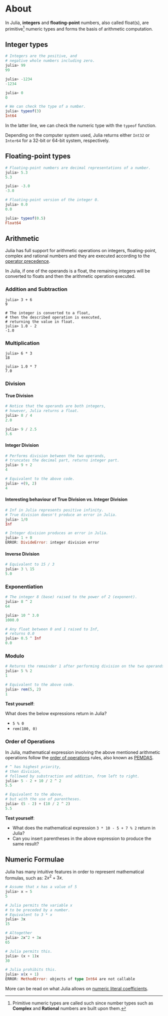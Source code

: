 # About

In Julia, **integers** and **floating-point** numbers, also called float(s), are primitive[^1] numeric types and forms the basis of arithmetic computation.

[^1]: Primitive numeric types are called such since number types such as **Complex** and **Rational** numbers are built upon them.

## Integer types

```julia
# Integers are the positive, and
# negative whole numbers including zero.
julia> 99
99

julia> -1234
-1234

julia> 0
0

# We can check the type of a number.
julia> typeof(3)
Int64
```

In the latter line, we can check the numeric type with the `typeof` function.

Depending on the computer system used, Julia returns either `Int32` or `Inter64` for a 32-bit or 64-bit system, respectively.

## Floating-point types

```julia
# Floating-point numbers are decimal representations of a number.
julia> 5.3
5.3

julia> -3.0
-3.0

# Floating-point version of the integer 0.
julia> 0.0
0.0

julia> typeof(0.5)
Float64
```

## Arithmetic

Julia has full support for arithmetic operations on integers, floating-point, complex and rational numbers and they are executed according to the [operator precedence](https://docs.julialang.org/en/v1/manual/mathematical-operations/#Operator-Precedence-and-Associativity).

In Julia, if one of the operands is a float, the remaining integers will be converted to floats and then the arithmetic operation executed.

### Addition and Subtraction

```julia-repl
julia> 3 + 6
9

# The integer is converted to a float,
# then the described operation is executed,
# returning the value in float.
julia> 1.0 - 2
-1.0
```

### Multiplication

```julia-repl
julia> 6 * 3
18

julia> 1.0 * 7
7.0
```

### Division

#### True Division

```julia
# Notice that the operands are both integers,
# however, Julia returns a float.
julia> 8 / 4
2.0

julia> 9 / 2.5
3.6
```

#### Integer Division

```julia
# Performs division between the two operands,
# truncates the decimal part, returns integer part.
julia> 9 ÷ 2
4

# Equivalent to the above code.
julia> ÷(9, 2)
4
```

#### Interesting behaviour of True Division vs. Integer Division

```julia
# Inf in Julia represents positive infinity.
# True division doesn't produce an error in Julia.
julia> 1/0
Inf

# Integer division produces an error in Julia.
julia> 1 ÷ 0
ERROR: DivideError: integer division error
```

#### Inverse Division

```julia
# Equivalent to 15 / 3
julia> 3 \ 15
5.0
```

### Exponentiation

```julia
# The integer 8 (base) raised to the power of 2 (exponent).
julia> 8 ^ 2
64

julia> 10 ^ 3.0
1000.0

# Any float between 0 and 1 raised to Inf,
# returns 0.0
julia> 0.5 ^ Inf
0.0
```

### Modulo

```julia
# Returns the remainder 1 after performing division on the two operands.
julia> 5 % 2
1

# Equivalent to the above code.
julia> rem(5, 2)
1
```

**Test yourself**:

What does the below expressions return in Julia?

- `5 % 0`
- `rem(100, 0)`

### Order of Operations

In Julia, mathematical expression involving the above mentioned arithmetic operations follow the [order of operations](https://en.wikipedia.org/wiki/Order_of_operations) rules, also known as [PEMDAS](https://en.wikipedia.org/wiki/Order_of_operations#Mnemonics).

```julia
# ^ has highest priority,
# then division,
# followed by substraction and addition, from left to right.
julia> 5 - 2 + 10 / 2 ^ 2
5.5

# Equivalent to the above,
# but with the use of parentheses.
julia> (5 - 2) + (10 / 2 ^ 2)
5.5
```

**Test yourself**:

- What does the mathematical expression `3 * 10 - 5 + 7 % 2` return in Julia?
- Can you insert parentheses in the above expression to produce the same result?

## Numeric Formulae

Julia has many intuitive features in order to represent mathematical formulas, such as: $2x^2 + 3x$.

```julia
# Assume that x has a value of 5
julia> x = 5
5

# Julia permits the variable x
# to be preceded by a number.
# Equivalent to 3 * x
julia> 3x
15

# Altogether
julia> 2x^2 + 3x
65

# Julia permits this.
julia> (x + 1)x
30

# Julia prohibits this.
julia> x(x + 1)
ERROR: MethodError: objects of type Int64 are not callable
```

More can be read on what Julia allows on [numeric literal coefficients](https://docs.julialang.org/en/v1/manual/integers-and-floating-point-numbers/#man-numeric-literal-coefficients).
